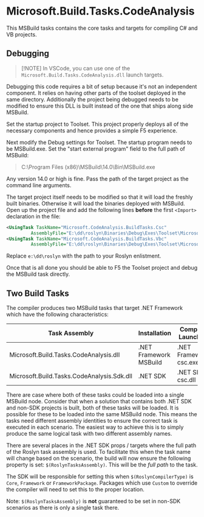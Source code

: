 # Microsoft.Build.Tasks.CodeAnalysis

This MSBuild tasks contains the core tasks and targets for compiling C# and VB projects.  

## Debugging

> [!NOTE] In VSCode, you can use one of the `Microsoft.Build.Tasks.CodeAnalysis.dll` launch targets.

Debugging this code requires a bit of setup because it's not an independent component.  It relies on having other parts of the toolset deployed in the same directory.  Additionally the project being debugged needs to be modified to ensure this DLL is built instead of the one that ships along side MSBuild.  

Set the startup project to Toolset.  This project properly deploys all of the necessary components and hence provides a simple F5 experience.

Next modify the Debug settings for Toolset.  The startup program needs to be MSBuild.exe.  Set the "start external program" field to the full path of MSBuild:

> C:\Program Files (x86)\MSBuild\14.0\Bin\MSBuild.exe

Any version 14.0 or high is fine.  Pass the path of the target project as the command line arguments.

The target project itself needs to be modified so that it will load the freshly built binaries.  Otherwise it will load the binaries deployed with MSBuild.  Open up the project file and add the following lines **before** the first `<Import>` declaration in the file:

``` xml
<UsingTask TaskName="Microsoft.CodeAnalysis.BuildTasks.Csc"
         AssemblyFile="E:\dd\roslyn\Binaries\Debug\Exes\Toolset\Microsoft.Build.Tasks.CodeAnalysis.dll" />
<UsingTask TaskName="Microsoft.CodeAnalysis.BuildTasks.Vbc"
         AssemblyFile="E:\dd\roslyn\Binaries\Debug\Exes\Toolset\Microsoft.Build.Tasks.CodeAnalysis.dll" />
```

Replace `e:\dd\roslyn` with the path to your Roslyn enlistment.

Once that is all done you should be able to F5 the Toolset project and debug the MSBuild task directly.

## Two Build Tasks

The compiler produces two MSBuild tasks that target .NET Framework which have the following characteristics:

| Task Assembly | Installation | Compiler Launched |
| --- | --- | --- |
| Microsoft.Build.Tasks.CodeAnalysis.dll | .NET Framework MSBuild | .NET Framework csc.exe |
| Microsoft.Build.Tasks.CodeAnalysis.Sdk.dll | .NET SDK | .NET SDK csc.dll |

There are case where both of these tasks could be loaded into a single MSBuild node. Consider that when a solution that contains both .NET SDK and non-SDK projects is built, both of these tasks will be loaded. It is possible for these to be loaded into the same MSBuild node. This means the tasks need different assembly identities to ensure the correct task is executed in each scenario. The easiest way to achieve this is to simply produce the same logical task with two different assembly names.

There are several places in the .NET SDK props / targets where the full path of the Roslyn task assembly is used. To facilitate this when the task name will change based on the scenario, the build will now ensure the following property is set: `$(RoslynTasksAssembly)`. This will be the _full path_ to the task.

The SDK will be responsible for setting this when `$(RoslynCompilerType)` is `Core`, `Framework` or `FrameworkPackage`. Packages which use `Custom` to override the compiler will need to set this to the proper location.

Note: `$(RoslynTasksAssembly)` is **not** guaranteed to be set in non-SDK scenarios as there is only a single task there.
